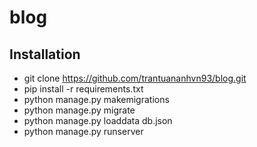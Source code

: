 # blog
## Installation
- git clone https://github.com/trantuananhvn93/blog.git
- pip install -r requirements.txt
- python manage.py makemigrations
- python manage.py migrate
- python manage.py loaddata db.json
- python manage.py runserver
